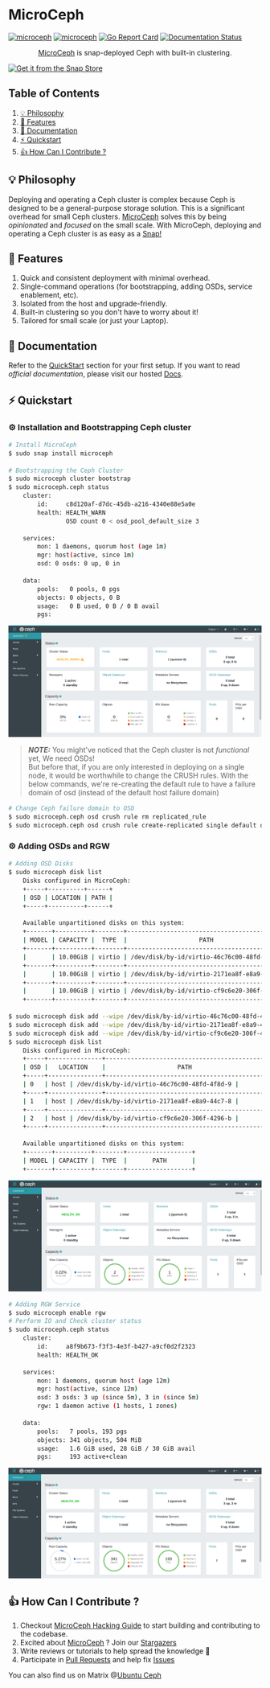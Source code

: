 # MicroCeph

[![microceph](https://snapcraft.io/microceph/badge.svg)](https://snapcraft.io/microceph)
[![microceph](https://snapcraft.io/microceph/trending.svg?name=0)](https://snapcraft.io/microceph)
[![Go Report Card](https://goreportcard.com/badge/github.com/canonical/microceph/microceph)](https://goreportcard.com/report/github.com/canonical/microceph/microceph)
[![Documentation Status](https://readthedocs.com/projects/canonical-microceph/badge/?version=latest)](https://canonical-microceph.readthedocs-hosted.com/en/latest/?badge=latest)

<p align="center">
<a href="https://snapcraft.io/microceph">MicroCeph</a> is snap-deployed Ceph with built-in clustering.
</p>

[![Get it from the Snap Store](https://snapcraft.io/static/images/badges/en/snap-store-black.svg)](https://snapcraft.io/microceph)


## Table of Contents
1. [💡 Philosophy](#💡-philosophy)
2. [🎯 Features](#🎯-features)
3. [📖 Documentation](#📖-documentation)
4. [⚡️ Quickstart](#⚡️-quickstart)
5. [👍 How Can I Contribute ?](#👍-how-can-i-contribute)

## 💡 Philosophy

Deploying and operating a Ceph cluster is complex because Ceph is designed to be a general-purpose storage solution. This is a significant overhead for small Ceph clusters. [MicroCeph](https://snapcraft.io/microceph) solves this by being _opinionated_ and _focused_ on the small scale. With MicroCeph, deploying and operating a Ceph cluster is as easy as a [Snap!](https://snapcraft.io/microceph)

## 🎯 Features

1. Quick and consistent deployment with minimal overhead.
2. Single-command operations (for bootstrapping, adding OSDs, service enablement, etc).
3. Isolated from the host and upgrade-friendly.
4. Built-in clustering so you don't have to worry about it!
5. Tailored for small scale (or just your Laptop).

## 📖 Documentation

Refer to the [QuickStart](#⚡️-quickstart) section for your first setup. If you want to read _official_ _documentation_, please visit our hosted [Docs](https://canonical-microceph.readthedocs-hosted.com/en/latest/).

## ⚡️ Quickstart

### ⚙️ Installation and Bootstrapping Ceph cluster
```bash
# Install MicroCeph
$ sudo snap install microceph

# Bootstrapping the Ceph Cluster
$ sudo microceph cluster bootstrap
$ sudo microceph.ceph status
    cluster:
        id:     c8d120af-d7dc-45db-a216-4340e88e5a0e
        health: HEALTH_WARN
                OSD count 0 < osd_pool_default_size 3
    
    services:
        mon: 1 daemons, quorum host (age 1m)
        mgr: host(active, since 1m)
        osd: 0 osds: 0 up, 0 in
    
    data:
        pools:   0 pools, 0 pgs
        objects: 0 objects, 0 B
        usage:   0 B used, 0 B / 0 B avail
        pgs: 
```

![Dashboard](/assets/bootstrap.png)

> **_NOTE:_**
You might've noticed that the Ceph cluster is not _functional_ yet, We need OSDs!<br>
But before that, if you are only interested in deploying on a single node, it would be worthwhile to change the CRUSH rules. With the below commands, we're re-creating the default rule to have a failure domain of osd (instead of the default host failure domain)

```bash
# Change Ceph failure domain to OSD
$ sudo microceph.ceph osd crush rule rm replicated_rule
$ sudo microceph.ceph osd crush rule create-replicated single default osd
```
### ⚙️ Adding OSDs and RGW
```bash
# Adding OSD Disks
$ sudo microceph disk list
    Disks configured in MicroCeph:
    +-----+----------+------+
    | OSD | LOCATION | PATH |
    +-----+----------+------+

    Available unpartitioned disks on this system:
    +-------+----------+--------+---------------------------------------------+
    | MODEL | CAPACITY |  TYPE  |                    PATH                     |
    +-------+----------+--------+---------------------------------------------+
    |       | 10.00GiB | virtio | /dev/disk/by-id/virtio-46c76c00-48fd-4f8d-9 |
    +-------+----------+--------+---------------------------------------------+
    |       | 10.00GiB | virtio | /dev/disk/by-id/virtio-2171ea8f-e8a9-44c7-8 |
    +-------+----------+--------+---------------------------------------------+
    |       | 10.00GiB | virtio | /dev/disk/by-id/virtio-cf9c6e20-306f-4296-b |
    +-------+----------+--------+---------------------------------------------+

$ sudo microceph disk add --wipe /dev/disk/by-id/virtio-46c76c00-48fd-4f8d-9
$ sudo microceph disk add --wipe /dev/disk/by-id/virtio-2171ea8f-e8a9-44c7-8
$ sudo microceph disk add --wipe /dev/disk/by-id/virtio-cf9c6e20-306f-4296-b
$ sudo microceph disk list
    Disks configured in MicroCeph:
    +-----+---------------+---------------------------------------------+
    | OSD |   LOCATION    |                    PATH                     |
    +-----+---------------+---------------------------------------------+
    | 0   | host | /dev/disk/by-id/virtio-46c76c00-48fd-4f8d-9 |
    +-----+---------------+---------------------------------------------+
    | 1   | host | /dev/disk/by-id/virtio-2171ea8f-e8a9-44c7-8 |
    +-----+---------------+---------------------------------------------+
    | 2   | host | /dev/disk/by-id/virtio-cf9c6e20-306f-4296-b |
    +-----+---------------+---------------------------------------------+

    Available unpartitioned disks on this system:
    +-------+----------+--------+------------------+
    | MODEL | CAPACITY |  TYPE  |       PATH       |
    +-------+----------+--------+------------------+
```

![Dashboard](/assets/add_osd.png)

```bash
# Adding RGW Service
$ sudo microceph enable rgw
# Perform IO and Check cluster status
$ sudo microceph.ceph status
    cluster:
        id:     a8f9b673-f3f3-4e3f-b427-a9cf0d2f2323
        health: HEALTH_OK
    
    services:
        mon: 1 daemons, quorum host (age 12m)
        mgr: host(active, since 12m)
        osd: 3 osds: 3 up (since 5m), 3 in (since 5m)
        rgw: 1 daemon active (1 hosts, 1 zones)
    
    data:
        pools:   7 pools, 193 pgs
        objects: 341 objects, 504 MiB
        usage:   1.6 GiB used, 28 GiB / 30 GiB avail
        pgs:     193 active+clean
```

![Dashboard](/assets/enable_rgw.png)

## 👍 How Can I Contribute ?

1. Checkout [MicroCeph Hacking Guide](/HACKING.md) to start building and contributing to the codebase.
2. Excited about [MicroCeph](https://snapcraft.io/microceph) ? Join our [Stargazers](https://github.com/canonical/microceph/stargazers)
3. Write reviews or tutorials to help spread the knowledge 📖
4. Participate in [Pull Requests](https://github.com/canonical/microceph/pulls) and help fix [Issues](https://github.com/canonical/microceph/issues)

You can also find us on Matrix @[Ubuntu Ceph](https://matrix.to/#/#ubuntu-ceph:matrix.org)
